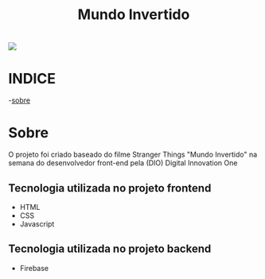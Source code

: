 <h1 align="center">Mundo Invertido</h1>

<h1>
    <img src="assets/img/backgrounds/capa-mundo-invertido">
</h1>

# INDICE
-[sobre](#-sobre)

# Sobre
O projeto foi criado baseado do filme Stranger Things "Mundo Invertido" na semana do desenvolvedor front-end pela (DIO) Digital Innovation One 

## Tecnologia utilizada no projeto frontend
- HTML
- CSS
- Javascript

## Tecnologia utilizada no projeto backend
- Firebase
